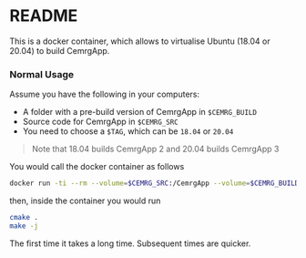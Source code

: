 # README
This is a docker container, which allows to virtualise Ubuntu (18.04 or 20.04) to build CemrgApp.

### Normal Usage 
Assume you have the following in your computers: 
+ A folder with a pre-build version of CemrgApp in `$CEMRG_BUILD` 
+ Source code for CemrgApp in `$CEMRG_SRC`
+ You need to choose a `$TAG`, which can be `18.04` or `20.04`

> Note that 18.04 builds CemrgApp 2 and 20.04 builds CemrgApp 3 

You would call the docker container as follows 
```sh
docker run -ti --rm --volume=$CEMRG_SRC:/CemrgApp --volume=$CEMRG_BUILD:/Build cemrg/app:$TAG
```

then, inside the container you would run 
```sh
cmake .
make -j 
```
The first time it takes a long time. Subsequent times are quicker. 
